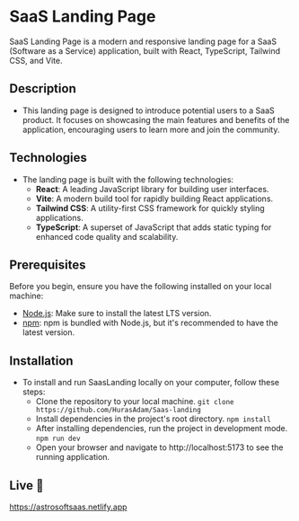 # SaaS Landing Page

SaaS Landing Page is a modern and responsive landing page for a SaaS (Software as a Service) application, built with React, TypeScript, Tailwind CSS, and Vite.

## Description

- This landing page is designed to introduce potential users to a SaaS product. It focuses on showcasing the main features and benefits of the application, encouraging users to learn more and join the community.

## Technologies

- The landing page is built with the following technologies:
  - **React**: A leading JavaScript library for building user interfaces.
  - **Vite**: A modern build tool for rapidly building React applications.
  - **Tailwind CSS**: A utility-first CSS framework for quickly styling applications.
  - **TypeScript**: A superset of JavaScript that adds static typing for enhanced code quality and scalability.


## Prerequisites

Before you begin, ensure you have the following installed on your local machine:
- [Node.js](https://nodejs.org/): Make sure to install the latest LTS version.
- [npm](https://www.npmjs.com/): npm is bundled with Node.js, but it's recommended to have the latest version.

## Installation

- To install and run SaasLanding locally on your computer, follow these steps:
  - Clone the repository to your local machine.
       `git clone https://github.com/HurasAdam/Saas-landing`
  - Install dependencies in the project's root directory.
    `npm install`
  - After installing dependencies, run the project in development mode.
    `npm run dev`
  - Open your browser and navigate to http://localhost:5173 to see the running application.

## Live 📍
https://astrosoftsaas.netlify.app
